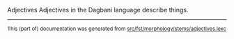 Adjectives
Adjectives in the Dagbani language describe things.

* * *

<small>This (part of) documentation was generated from [src/fst/morphology/stems/adjectives.lexc](https://github.com/giellalt/lang-dag/blob/main/src/fst/morphology/stems/adjectives.lexc)</small>
